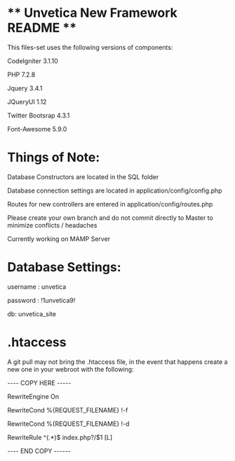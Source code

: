 ** Unvetica New Framework README **
===================================

This files-set uses the following versions of components:

CodeIgniter 3.1.10

PHP 7.2.8

Jquery 3.4.1

JQueryUI 1.12

Twitter Bootsrap 4.3.1

Font-Awesome 5.9.0


Things of Note:
===============

Database Constructors are located in the SQL folder

Database connection settings are located in application/config/config.php

Routes for new controllers are entered in application/config/routes.php

Please create your own branch and do not commit directly to Master to minimize conflicts / headaches

Currently working on MAMP Server


Database Settings:
==================

username : unvetica

password : !1unvetica9!

db: unvetica_site


.htaccess
=========

A git pull may not bring the .htaccess file, in the event that happens create a new one in your webroot with the following:

---- COPY HERE -----

RewriteEngine On

RewriteCond %{REQUEST_FILENAME} !-f

RewriteCond %{REQUEST_FILENAME} !-d

RewriteRule ^(.*)$ index.php?/$1 [L]


---- END COPY ------




